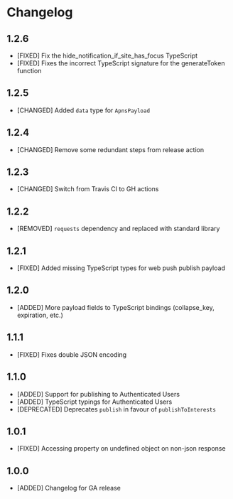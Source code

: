 # Changelog

## 1.2.6

* [FIXED] Fix the hide_notification_if_site_has_focus TypeScript
* [FIXED] Fixes the incorrect TypeScript signature for the generateToken function

## 1.2.5

* [CHANGED] Added `data` type for `ApnsPayload`

## 1.2.4

* [CHANGED] Remove some redundant steps from release action

## 1.2.3

* [CHANGED] Switch from Travis CI to GH actions

## 1.2.2

* [REMOVED] `requests` dependency and replaced with standard library

## 1.2.1

* [FIXED] Added missing TypeScript types for web push publish payload

## 1.2.0

* [ADDED] More payload fields to TypeScript bindings (collapse\_key, expiration, etc.)

## 1.1.1

* [FIXED] Fixes double JSON encoding

## 1.1.0

* [ADDED] Support for publishing to Authenticated Users
* [ADDED] TypeScript typings for Authenticated Users
* [DEPRECATED] Deprecates `publish` in favour of `publishToInterests`

## 1.0.1

* [FIXED] Accessing property on undefined object on non-json response

## 1.0.0

* [ADDED] Changelog for GA release
